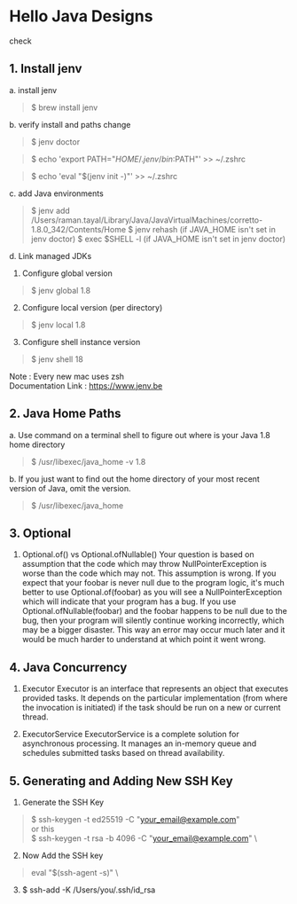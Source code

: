 # Hello Java Designs
check 

## 1. Install jenv 

a. install jenv
> $ brew install jenv

b. verify install and paths change
> $ jenv doctor

> $ echo 'export PATH="$HOME/.jenv/bin:$PATH"' >> ~/.zshrc

> $ echo 'eval "$(jenv init -)"' >> ~/.zshrc

c. add Java environments 
> $ jenv add /Users/raman.tayal/Library/Java/JavaVirtualMachines/corretto-1.8.0_342/Contents/Home
> $ jenv rehash (if JAVA_HOME isn't set in jenv doctor)
> $ exec $SHELL -l (if JAVA_HOME isn't set in jenv doctor)

d. Link managed JDKs 
1. Configure global version
> $ jenv global 1.8

2. Configure local version (per directory)
> $ jenv local 1.8

3. Configure shell instance version
> $ jenv shell 18


Note : Every new mac uses zsh \
Documentation Link : https://www.jenv.be


## 2. Java Home Paths

a. Use command on a terminal shell to figure out where is your Java 1.8 home directory
> $ /usr/libexec/java_home -v 1.8

b. If you just want to find out the home directory of your most recent version of Java, omit the version.
> $ /usr/libexec/java_home

## 3. Optional 

1. Optional.of() vs Optional.ofNullable()
Your question is based on assumption that the code which may throw NullPointerException is worse than the code which may not. This assumption is wrong. If you expect that your foobar is never null due to the program logic, it's much better to use Optional.of(foobar) as you will see a NullPointerException which will indicate that your program has a bug. If you use Optional.ofNullable(foobar) and the foobar happens to be null due to the bug, then your program will silently continue working incorrectly, which may be a bigger disaster. This way an error may occur much later and it would be much harder to understand at which point it went wrong.

## 4. Java Concurrency 

1. Executor 
Executor is an interface that represents an object that executes provided tasks. It depends on the particular implementation (from where the invocation is initiated) if the task should be run on a new or current thread.

2. ExecutorService
ExecutorService is a complete solution for asynchronous processing. It manages an in-memory queue and schedules submitted tasks based on thread availability.

## 5. Generating and Adding New SSH Key

1. Generate the SSH Key
> $ ssh-keygen -t ed25519 -C "your_email@example.com" \
or this \
> $ ssh-keygen -t rsa -b 4096 -C "your_email@example.com" \
2. Now Add the SSH key
>eval "$(ssh-agent -s)" \
3. $ ssh-add -K /Users/you/.ssh/id_rsa   
